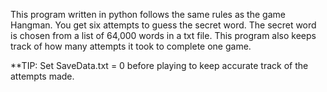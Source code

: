 This program written in python follows the same rules as the game Hangman. You get six attempts to guess the secret word. 
The secret word is chosen from a list of 64,000 words in a txt file. This program also keeps track of how many attempts it took to complete one game.

**TIP: Set SaveData.txt = 0 before playing to keep accurate track of the attempts made.
